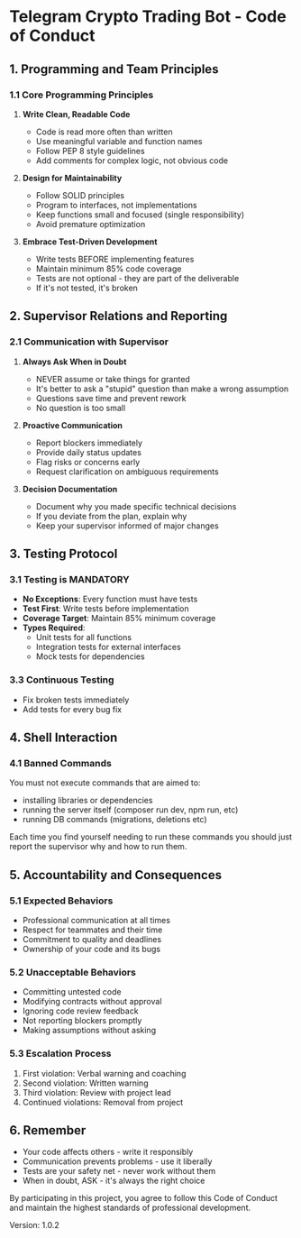 # Telegram Crypto Trading Bot - Code of Conduct

## 1. Programming and Team Principles

### 1.1 Core Programming Principles

1. **Write Clean, Readable Code**
   - Code is read more often than written
   - Use meaningful variable and function names
   - Follow PEP 8 style guidelines
   - Add comments for complex logic, not obvious code

2. **Design for Maintainability**
   - Follow SOLID principles
   - Program to interfaces, not implementations
   - Keep functions small and focused (single responsibility)
   - Avoid premature optimization

3. **Embrace Test-Driven Development**
   - Write tests BEFORE implementing features
   - Maintain minimum 85% code coverage
   - Tests are not optional - they are part of the deliverable
   - If it's not tested, it's broken

<!-- ### 1.2 Team Collaboration Principles

1. **Respect the Contracts**
   - Never modify agreed-upon interfaces without team consensus
   - Document any assumptions in your implementation
   - Provide mock implementations for other tracks ASAP

2. **Communicate Asynchronously**
   - Assume your teammates are in different time zones
   - Write detailed documentation and comments
   - Over-communicate rather than under-communicate

3. **Code Review Culture**
   - All code must be reviewed before merging
   - Be constructive in reviews
   - Accept feedback gracefully
   - Review promptly when requested -->

## 2. Supervisor Relations and Reporting

### 2.1 Communication with Supervisor

1. **Always Ask When in Doubt**
   - NEVER assume or take things for granted
   - It's better to ask a "stupid" question than make a wrong assumption
   - Questions save time and prevent rework
   - No question is too small

2. **Proactive Communication**
   - Report blockers immediately
   - Provide daily status updates
   - Flag risks or concerns early
   - Request clarification on ambiguous requirements

3. **Decision Documentation**
   - Document why you made specific technical decisions
   - If you deviate from the plan, explain why
   - Keep your supervisor informed of major changes

<!-- ### 2.2 Session Reporting Requirements

Every developer MUST maintain a personal reporting folder that is used ONLY for the purposes indicated below:

/reports/{developer-name}/
├── session-001-2024-01-15-telegram-client.md
├── session-002-2024-01-16-telegram-client.md
├── session-003-2024-01-17-message-processor.md
└── questions/
    ├── question-001-2024-01-15.json
    └── question-002-2024-01-17.json

Example structure:
/reports/
├── track1-dev/
│   ├── session-001-2024-01-15-telegram-client.md
│   ├── session-002-2024-01-16-message-processor.md
│   └── questions/
│       └── question-001-2024-01-15.json
├── track2-dev/
│   ├── session-001-2024-01-20-ai-analyzer.md
│   └── questions/
└── track3-dev/
    ├── session-001-2024-01-25-exchange-adapter.md
    └── questions/

**Session Report Format:**

# Session Report: {number} - {date}

## Module: {module-name}
## Duration: {hours}
## Branch: {branch-name}

### Objectives
- What I planned to accomplish

### Completed
- What I actually accomplished
- Files modified
- Tests written

### Challenges
- Problems encountered
- How they were resolved

### Next Steps
- What needs to be done next
- Any blockers

### Code Snippets
- Key implementations or changes

**Report Timing:**
- Create a new report when starting a different module/component
- Update the report after each coding session
- Maximum 3 sessions per report file -->

## 3. Testing Protocol

### 3.1 Testing is MANDATORY

- **No Exceptions**: Every function must have tests
- **Test First**: Write tests before implementation
- **Coverage Target**: Maintain 85% minimum coverage
- **Types Required**:
  - Unit tests for all functions
  - Integration tests for external interfaces
  - Mock tests for dependencies

<!-- ### 3.2 Partitioned Testing Strategy

To avoid conflicts between developers:

1. **Test Namespacing**
   # Track 1 tests
   tests/track1/test_telegram_client.py
   tests/track1/test_message_processor.py
   
   # Track 2 tests  
   tests/track2/test_ai_analyzer.py
   tests/track2/test_signal_extractor.py
   
   # Track 3 tests
   tests/track3/test_kraken_adapter.py
   tests/track3/test_risk_manager.py

2. **Mock Isolation**
   - Each track provides official mocks in mocks/trackX/
   - Never modify another track's mocks
   - Use only official mocks for cross-track testing

3. **Test Data Isolation**
   - Test data in tests/fixtures/trackX/
   - No shared mutable test data
   - Each track manages its own test database schemas -->

### 3.3 Continuous Testing

- Fix broken tests immediately
- Add tests for every bug fix


## 4. Shell Interaction

### 4.1 Banned Commands
You must not execute commands that are aimed to:
* installing libraries or dependencies
* running the server itself (composer run dev, npm run, etc)
* running DB commands (migrations, deletions etc)

Each time you find yourself needing to run these commands you should just report the supervisor why and how to run them.

<!-- ## 4. Inter-Developer Communication

### 4.1 Question Protocol

All questions between developers MUST use the following JSON format:

{
  "question_id": "Q-001-2024-01-15",
  "from_developer": "john_doe",
  "to_developer": "jane_smith",
  "track": "Track-1",
  "urgency": "high|medium|low",
  "category": "interface|implementation|clarification|bug",
  "subject": "Clear, specific subject line",
  "context": {
    "related_module": "telegram_client",
    "related_files": ["src/telegram/client.py"],
    "related_commit": "abc123"
  },
  "question": "Detailed question with all necessary context",
  "attempted_solutions": [
    "What I already tried",
    "Why it didn't work"
  ],
  "blocking": true,
  "deadline": "2024-01-16T15:00:00Z"
}

### 4.2 Question and Answer Workflow

**Asking Questions:**
1. **Create Question File**: Save in your questions/ folder using format: `question-001-YYYY-MM-DD.json`
2. **Notify Supervisor**: Report the question immediately in your communication
3. **Supervisor Routes**: Supervisor notifies target developer and coordinates response

**Answering Questions:**
1. **Answer Format**: Create comprehensive answer file in your answers/ folder
2. **Answer Structure**: Use detailed JSON format with technical analysis
3. **File Naming**: Use format: `answer-001-YYYY-MM-DD.json` matching question ID
4. **Response Content**: Include status assessments, technical compatibility, and next steps
5. **Documentation**: Both question and answer saved for future reference and knowledge sharing

**Updated Directory Structure:**
```
/reports/{developer-name}/
├── session-001-2024-01-15-module-name.md
├── questions/
│   ├── question-001-2024-01-15.json
│   └── question-002-2024-01-17.json
└── answers/
    ├── answer-001-2024-01-15.json
    └── answer-002-2024-01-17.json
```

**Answer Quality Standards:**
- Provide comprehensive technical analysis
- Include compatibility assessments  
- Specify required vs. optional modifications
- Document integration points and dependencies
- Include clear next steps and action items
- Assess confidence level and risk factors

### 4.3 Response Time Expectations

- **High Urgency**: Within 24 hours
- **Medium Urgency**: Within 48 hours  
- **Low Urgency**: Within 72 hours
- **Blocking Issues**: Escalate to supervisor immediately -->

## 5. Accountability and Consequences

### 5.1 Expected Behaviors

- Professional communication at all times
- Respect for teammates and their time
- Commitment to quality and deadlines
- Ownership of your code and its bugs

### 5.2 Unacceptable Behaviors

- Committing untested code
- Modifying contracts without approval
- Ignoring code review feedback
- Not reporting blockers promptly
- Making assumptions without asking

### 5.3 Escalation Process

1. First violation: Verbal warning and coaching
2. Second violation: Written warning
3. Third violation: Review with project lead
4. Continued violations: Removal from project

## 6. Remember

- Your code affects others - write it responsibly
- Communication prevents problems - use it liberally
- Tests are your safety net - never work without them
- When in doubt, ASK - it's always the right choice

By participating in this project, you agree to follow this Code of Conduct and maintain the highest standards of professional development.

Version: 1.0.2